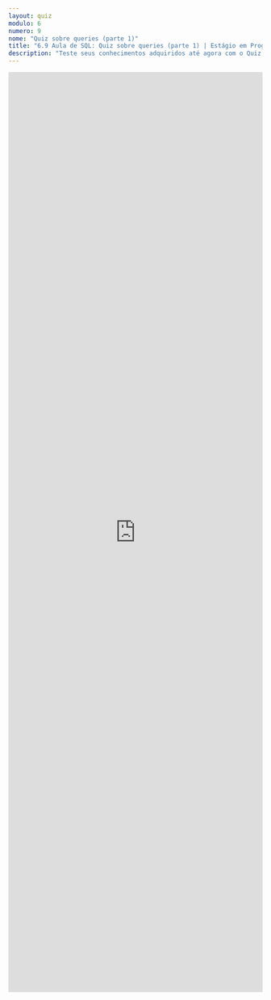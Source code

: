 ```yaml
---
layout: quiz
modulo: 6
numero: 9
nome: "Quiz sobre queries (parte 1)"
title: "6.9 Aula de SQL: Quiz sobre queries (parte 1) | Estágio em Programação"
description: "Teste seus conhecimentos adquiridos até agora com o Quiz sobre queries (parte 1)."
---
```


<iframe src="https://docs.google.com/forms/d/e/1FAIpQLSdDXxJX-IRRe-BJxJSscDJpiRmXgI8KmMNG84qG9iIR_IcCwg/viewform?embedded=true" width="100%" height="1821" frameborder="0" marginheight="0" marginwidth="0">Carregando…</iframe>

